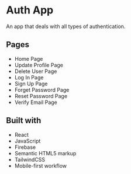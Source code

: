 # Auth App

An app that deals with all types of authentication.

## Pages

- Home Page
- Update Profile Page
- Delete User Page
- Log In Page
- Sign Up Page
- Forget Password Page
- Reset Password Page
- Verify Email Page

## Built with

- React
- JavaScript
- Firebase
- Semantic HTML5 markup
- TailwindCSS
- Mobile-first workflow
